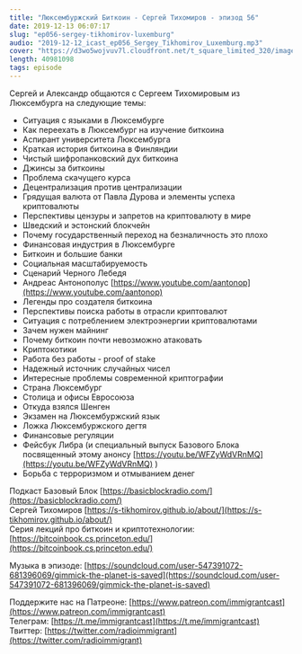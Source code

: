```yaml
---
title: "Люксембуржский Биткоин - Сергей Тихомиров - эпизод 56"
date: 2019-12-13 06:07:17
slug: "ep056-sergey-tikhomirov-luxemburg"
audio: "2019-12-12_icast_ep056_Sergey_Tikhomirov_Luxemburg.mp3"
cover: "https://d3wo5wojvuv7l.cloudfront.net/t_square_limited_320/images.spreaker.com/original/843935140788432129f7a5257dd2e4a8.jpg"
length: 40981098
tags: episode
---
```

Сергей и Александр общаются с Сергеем Тихомировым из Люксембурга на следующие темы:  
  
* Ситуация с языками в Люксембурге  
* Как переехать в Люксембург на изучение биткоина  
* Аспирант университета Люксембурга  
* Краткая история биткоина в Финляндии  
* Чистый шифропанковский дух биткоина  
* Джинсы за биткоины  
* Проблема скачущего курса  
* Децентрализация против централизации  
* Грядущая валюта от Павла Дурова и элементы успеха криптовалюты  
* Перспективы цензуры и запретов на криптовалюту в мире  
* Шведский и эстонский блокчейн  
* Почему государственный переход на безналичность это плохо  
* Финансовая индустрия в Люксембурге  
* Биткоин и большие банки  
* Социальная масштабируемость  
* Сценарий Черного Лебедя  
* Андреас Антонополус [https://www.youtube.com/aantonop](https://www.youtube.com/aantonop)  
* Легенды про создателя биткоина  
* Перспективы поиска работы в отрасли криптовалют  
* Ситуация с потреблением электроэнергии криптовалютами  
* Зачем нужен майнинг  
* Почему биткоин почти невозможно атаковать  
* Криптокотики  
* Работа без работы - proof of stake  
* Надежный источник случайных чисел  
* Интересные проблемы современной криптографии  
* Страна Люксембург  
* Столица и офисы Евросоюза  
* Откуда взялся Шенген  
* Экзамен на Люксембуржский язык  
* Ложка Люксембуржского дегтя  
* Финансовые регуляции  
* Фейсбук Либра (и специальный выпуск Базового Блока посвященный этому анонсу [https://youtu.be/WFZyWdVRnMQ](https://youtu.be/WFZyWdVRnMQ) )  
* Борьба с терроризмом и отмыванием денег  
  
Подкаст Базовый Блок [https://basicblockradio.com/](https://basicblockradio.com/)  
Сергей Тихомиров [https://s-tikhomirov.github.io/about/](https://s-tikhomirov.github.io/about/)  
Серия лекций про биткоин и криптотехнологии: [https://bitcoinbook.cs.princeton.edu/](https://bitcoinbook.cs.princeton.edu/)  
  
Музыка в эпизоде: [https://soundcloud.com/user-547391072-681396069/gimmick-the-planet-is-saved](https://soundcloud.com/user-547391072-681396069/gimmick-the-planet-is-saved)  
  
Поддержите нас на Патреоне: [https://www.patreon.com/immigrantcast](https://www.patreon.com/immigrantcast)  
Телеграм: [https://t.me/immigrantcast](https://t.me/immigrantcast)  
Твиттер: [https://twitter.com/radioimmigrant](https://twitter.com/radioimmigrant)
